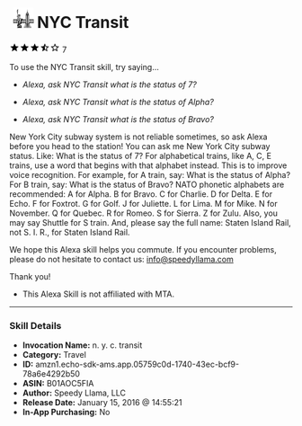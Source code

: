 # &nbsp;<img src="skill_icon" alt="NYC Transit icon" width="36"> NYC Transit
![3.9 stars](../../images/ic_star_black_18dp_1x.png)![3.9 stars](../../images/ic_star_black_18dp_1x.png)![3.9 stars](../../images/ic_star_black_18dp_1x.png)![3.9 stars](../../images/ic_star_half_black_18dp_1x.png)![3.9 stars](../../images/ic_star_border_black_18dp_1x.png) 7

To use the NYC Transit skill, try saying...

* *Alexa, ask NYC Transit what is the status of 7?*

* *Alexa, ask NYC Transit what is the status of Alpha?*

* *Alexa, ask NYC Transit what is the status of Bravo?*

New York City subway system is not reliable sometimes, so ask Alexa before you head to the station!
You can ask me New York City subway status. Like:
What is the status of 7?
For alphabetical trains, like A, C, E trains, use a word that begins with that alphabet instead.
This is to improve voice recognition.
For example, for A train, say:
What is the status of Alpha?
For B train, say:
What is the status of Bravo?
NATO phonetic alphabets are recommended:
A for Alpha.
B for Bravo.
C for Charlie.
D for Delta.
E for Echo.
F for Foxtrot.
G for Golf.
J for Juliette.
L for Lima.
M for Mike.
N for November.
Q for Quebec.
R for Romeo.
S for Sierra.
Z for Zulu.
Also, you may say Shuttle for S train.
And, please say the full name: Staten Island Rail, not S. I. R., for Staten Island Rail.

We hope this Alexa skill helps you commute. If you encounter problems, please do not hesitate to contact us:
info@speedyllama.com

Thank you!

* This Alexa Skill is not affiliated with MTA.

***

### Skill Details

* **Invocation Name:** n. y. c. transit
* **Category:** Travel
* **ID:** amzn1.echo-sdk-ams.app.05759c0d-1740-43ec-bcf9-78a6e4292b50
* **ASIN:** B01AOC5FIA
* **Author:** Speedy Llama, LLC
* **Release Date:** January 15, 2016 @ 14:55:21
* **In-App Purchasing:** No
